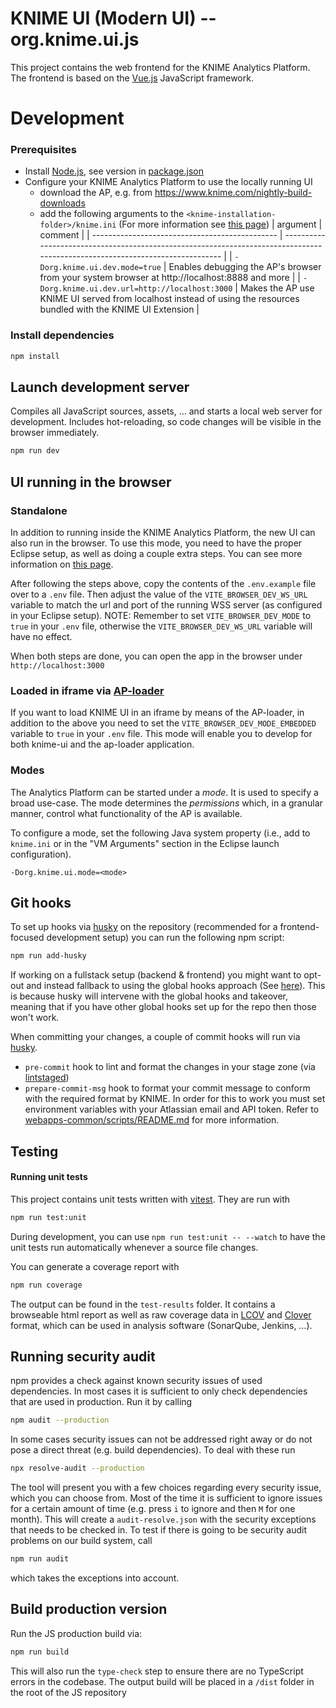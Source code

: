 # KNIME UI (Modern UI) -- org.knime.ui.js

This project contains the web frontend for the KNIME Analytics Platform.
The frontend is based on the [Vue.js] JavaScript framework.

# Development

### Prerequisites

- Install [Node.js][node], see version in [package.json](package.json)
- Configure your KNIME Analytics Platform to use the locally running UI
  - download the AP, e.g. from https://www.knime.com/nightly-build-downloads
  - add the following arguments to the `<knime-installation-folder>/knime.ini` (For more information see [this page][debugap])
    | argument | comment |
    | ---------------------------------------------- | ----------------------------------------------------------------------------------------------------------------------------- |
    | `-Dorg.knime.ui.dev.mode=true` | Enables debugging the AP's browser from your system browser at http://localhost:8888 and more |
    | `-Dorg.knime.ui.dev.url=http://localhost:3000` | Makes the AP use KNIME UI served from localhost instead of using the resources bundled with the KNIME UI Extension |

### Install dependencies

```sh
npm install
```

## Launch development server

Compiles all JavaScript sources, assets, … and starts a local web server for development. Includes hot-reloading, so
code changes will be visible in the browser immediately.

```sh
npm run dev
```

## UI running in the browser

### Standalone

In addition to running inside the KNIME Analytics Platform, the new UI can also run in the browser. To use this mode, you need to have the proper Eclipse setup, as well as doing a couple extra steps. You can see more information on [this page](debugapbrowser).

After following the steps above, copy the contents of the `.env.example` file over to a `.env` file. Then adjust the value of the `VITE_BROWSER_DEV_WS_URL` variable to match the url and port of the running WSS server (as configured in your Eclipse setup). NOTE: Remember to set `VITE_BROWSER_DEV_MODE` to `true` in your `.env` file, otherwise the `VITE_BROWSER_DEV_WS_URL` variable will have no effect.

When both steps are done, you can open the app in the browser under `http://localhost:3000`

### Loaded in iframe via [AP-loader](https://bitbucket.org/KNIME/knime-hub-ap-loader/src/master/)

If you want to load KNIME UI in an iframe by means of the AP-loader, in addition to the above you need to set the `VITE_BROWSER_DEV_MODE_EMBEDDED` variable to `true` in your `.env` file. This mode will enable you to develop for both knime-ui and the ap-loader application.

### Modes

The Analytics Platform can be started under a _mode_. It is used to specify a broad use-case.
The mode determines the _permissions_ which, in a granular manner, control what functionality of the AP is available.

To configure a mode, set the following Java system property (i.e., add to `knime.ini` or in the "VM Arguments" section in the Eclipse launch configuration).

```
-Dorg.knime.ui.mode=<mode>
```

## Git hooks

To set up hooks via [husky] on the repository (recommended for a frontend-focused development setup) you can run the following npm script:

```sh
npm run add-husky
```

If working on a fullstack setup (backend & frontend) you might want to opt-out and instead fallback to using the global hooks approach (See [here](https://knime-com.atlassian.net/wiki/spaces/SPECS/pages/3023077413/Git+Setup#Set-up-commit-message-template)). This is because husky will intervene with the global hooks and takeover, meaning that if you have other global hooks set up for the repo then those won't work.

When committing your changes, a couple of commit hooks will run via [husky].

- `pre-commit` hook to lint and format the changes in your stage zone (via [lintstaged])
- `prepare-commit-msg` hook to format your commit message to conform with the required format by KNIME. In order for this to work you must set environment variables with your Atlassian email and API token. Refer to [webapps-common/scripts/README.md](webapps-common/scripts/README.md) for more information.

## Testing

#### Running unit tests

This project contains unit tests written with [vitest].
They are run with

```sh
npm run test:unit
```

During development, you can use `npm run test:unit -- --watch` to have the unit tests run automatically whenever a
source file changes.

You can generate a coverage report with

```sh
npm run coverage
```

The output can be found in the `test-results` folder. It contains a browseable html report as well as raw coverage data in
[LCOV] and [Clover] format, which can be used in analysis software (SonarQube, Jenkins, …).

## Running security audit

npm provides a check against known security issues of used dependencies. In most cases it is sufficient to only check
dependencies that are used in production. Run it by calling

```sh
npm audit --production
```

In some cases security issues can not be addressed right away or do not pose a direct threat (e.g. build dependencies).
To deal with these run

```sh
npx resolve-audit --production
```

The tool will present you with a few choices regarding every security issue, which you can choose from. Most of the
time it is sufficient to ignore issues for a certain amount of time (e.g. press `i` to ignore and then `M` for one
month). This will create a `audit-resolve.json` with the security exceptions that needs to be checked in. To test if
there is going to be security audit problems on our build system, call

```sh
npm run audit
```

which takes the exceptions into account.

## Build production version

Run the JS production build via:

```sh
npm run build
```

This will also run the `type-check` step to ensure there are no TypeScript errors in the codebase. The output build will be placed in a `/dist` folder in the root of the JS repository

[vue.js]: https://vuejs.org/
[node]: https://knime-com.atlassian.net/wiki/spaces/SPECS/pages/905281540/Node.js+Installation
[vitest]: https://vitest.dev/
[lcov]: https://github.com/linux-test-project/lcov
[clover]: http://openclover.org/
[Installation guide]: https://docs.knime.com/latest/analytics_platform_installation_guide/index.html#_configuration_settings_and_knime_ini_file
[husky]: https://www.npmjs.com/package/husky
[lintstaged]: https://github.com/okonet/lint-staged
[debugap]: https://knime-com.atlassian.net/wiki/spaces/SPECS/pages/1418854401/Debug+the+KNIME+AP+Modern+UI+inside+the+AP
[debugapbrowser]: https://knime-com.atlassian.net/wiki/spaces/SPECS/pages/3054895127/Debug+KNIME+AP+Modern+UI+in+browser+w+Eclipse+back+end
